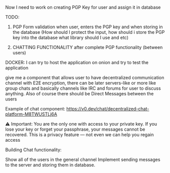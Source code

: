 Now I need to work on creating PGP Key for user and assign it in database

TODO:

1. PGP Form validation when user, enters the PGP key and when storing in the database
   (How should I protect the input, how should i store the PGP key into the database what library should I use and etc)

2. CHATTING FUNCTIONALITY after complete PGP functionality (between users)

DOCKER: I can try to host the application on onion and try to test the application

give me a component that allows user to have decentralized communication channel with E2E encryption, there can be later servers-like or more like group chats and basically channels like IRC and forums for user to discuss anything. Also of course there should be Direct Messages between the users

Example of chat component: <https://v0.dev/chat/decentralized-chat-platform-M8TWUSTLj6A>

⚠️ Important:
You are the only one with access to your private key.
If you lose your key or forget your passphrase, your messages cannot be recovered.
This is a privacy feature — not even we can help you regain access

Building Chat functionality:

Show all of the users in the general channel
Implement sending messages to the server and storing
them in database.
